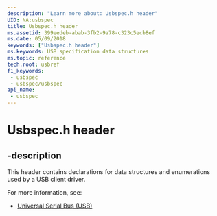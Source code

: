 ```yaml
---
description: "Learn more about: Usbspec.h header"
UID: NA:usbspec
title: Usbspec.h header
ms.assetid: 399eedeb-abab-3fb2-9a78-c323c5ecb8ef
ms.date: 05/09/2018
keywords: ["Usbspec.h header"]
ms.keywords: USB specification data structures
ms.topic: reference
tech.root: usbref
f1_keywords:
 - usbspec
 - usbspec/usbspec
api_name:
 - usbspec
---
```


# Usbspec.h header


## -description

This header contains declarations for data structures and enumerations used by a USB client driver. 

For more information, see:

- [Universal Serial Bus (USB)](../_usbref/index.md)

